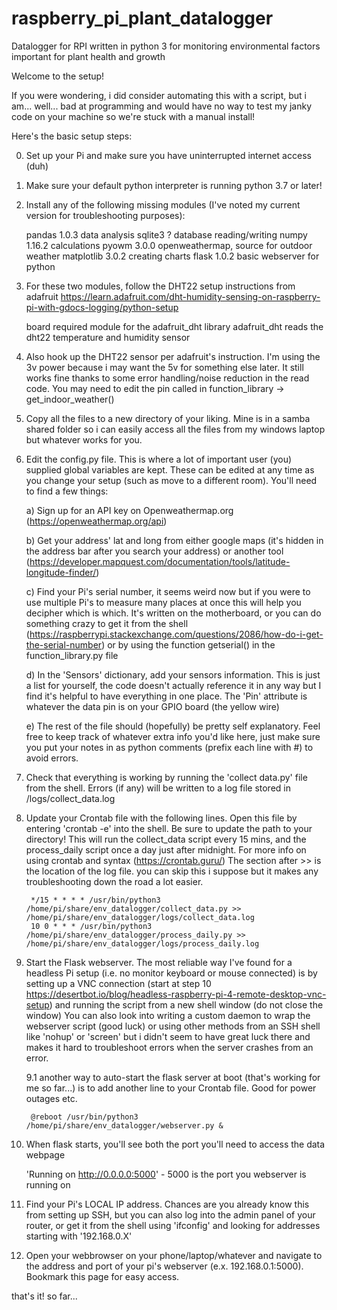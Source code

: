 # raspberry_pi_plant_datalogger
Datalogger for RPI written in python 3 for monitoring environmental factors important for plant health and growth

Welcome to the setup!

If you were wondering, i did consider automating this with a script, 
but i am... well... bad at programming and would have no way to test my janky code on your machine so we're stuck with a manual install!

Here's the basic setup steps:

0. Set up your Pi and make sure you have uninterrupted internet access (duh)

1. Make sure your default python interpreter is running python 3.7 or later!

2. Install any of the following missing modules (I've noted my current version for troubleshooting purposes):

    pandas        1.0.3     data analysis
    sqlite3       ?         database reading/writing
    numpy         1.16.2    calculations
    pyowm         3.0.0     openweathermap, source for outdoor weather
    matplotlib    3.0.2     creating charts
    flask         1.0.2     basic webserver for python


3. For these two modules, follow the DHT22 setup instructions from adafruit https://learn.adafruit.com/dht-humidity-sensing-on-raspberry-pi-with-gdocs-logging/python-setup

    board         required module for the adafruit_dht library
    adafruit_dht  reads the dht22 temperature and humidity sensor


4. Also hook up the DHT22 sensor per adafruit's instruction. I'm using the 3v power because i may want the 5v for something else later. 
	It still works fine thanks to some error handling/noise reduction in the read code. You may need to edit the pin called in function_library -> get_indoor_weather()

5. Copy all the files to a new directory of your liking. Mine is in a samba shared folder so i can easily access all the files from 
	my windows laptop but whatever works for you.

6. Edit the config.py file. This is where a lot of important user (you) supplied global variables are kept. 
	These can be edited at any time as you change your setup (such as move to a different room). You'll need to find a few things:

    a) Sign up for an API key on Openweathermap.org (https://openweathermap.org/api)

    b) Get your address' lat and long from either google maps (it's hidden in the address bar after you search your address) or another tool (https://developer.mapquest.com/documentation/tools/latitude-longitude-finder/)

    c) Find your Pi's serial number, it seems weird now but if you were to use multiple Pi's to measure many places at once this will help you decipher which is which. It's written on the motherboard, or you can do something crazy to get it from the shell (https://raspberrypi.stackexchange.com/questions/2086/how-do-i-get-the-serial-number) or by using the function getserial() in the function_library.py file

    d) In the 'Sensors' dictionary, add your sensors information. This is just a list for yourself, the code doesn't actually reference it in any way but I find it's helpful to have everything in one place. The 'Pin' attribute is whatever the data pin is on your GPIO board (the yellow wire)

    e) The rest of the file should (hopefully) be pretty self explanatory. Feel free to keep track of whatever extra info you'd like here, just make sure you put your notes in as python comments (prefix each line with #) to avoid errors.


7. Check that everything is working by running the 'collect data.py' file from the shell. 
	Errors (if any) will be written to a log file stored in /logs/collect_data.log

8. Update your Crontab file with the following lines. Open this file by entering 'crontab -e' into the shell. 
	Be sure to update the path to your directory! 
	This will run the collect_data script every 15 mins, and the process_daily script once a day just after midnight. 
	For more info on using crontab and syntax (https://crontab.guru/)
	The section after >> is the location of the log file. you can skip this i suppose but it makes any troubleshooting down the road a lot easier.

    	*/15 * * * * /usr/bin/python3 /home/pi/share/env_datalogger/collect_data.py >> /home/pi/share/env_datalogger/logs/collect_data.log
    	10 0 * * * /usr/bin/python3 /home/pi/share/env_datalogger/process_daily.py >> /home/pi/share/env_datalogger/logs/process_daily.log

9. Start the Flask webserver. The most reliable way I've found for a headless Pi setup (i.e. no monitor keyboard or mouse connected) is by setting up a VNC connection 
	(start at step 10 https://desertbot.io/blog/headless-raspberry-pi-4-remote-desktop-vnc-setup) and running the script from a new shell window (do not close the window)
	You can also look into writing a custom daemon to wrap the webserver script (good luck) or using other methods from an SSH shell like 'nohup' or 'screen' 
	but i didn't seem to have great luck there and makes it hard to troubleshoot errors when the server crashes from an error.
	
	9.1 another way to auto-start the flask server at boot (that's working for me so far...) is to add another line to your Crontab file. Good for power outages etc.
	
		@reboot /usr/bin/python3 /home/pi/share/env_datalogger/webserver.py &

10. When flask starts, you'll see both the port you'll need to access the data webpage

	'Running on http://0.0.0.0:5000' - 5000 is the port you webserver is running on

11. Find your Pi's LOCAL IP address. Chances are you already know this from setting up SSH, but you can also log into the admin panel of your router, or get it from 
	the shell using 'ifconfig' and looking for addresses starting with '192.168.0.X'

12. Open your webbrowser on your phone/laptop/whatever and navigate to the address and port of your pi's webserver (e.x. 192.168.0.1:5000). 
	Bookmark this page for easy access.



that's it! so far...
